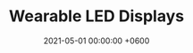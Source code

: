 ---
title: Wearable LED Displays
description: A flexible, programmable, and animatable LED display technology for clothing.
date: 2021-05-01 00:00:00 +0600
image:
  path: /assets/img/avatar.jpg
---